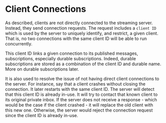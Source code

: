 # Client Connections

As described, clients are not directly connected to the streaming server. Instead, they send connection requests. The request includes a `client ID` which is used by the server to uniquely identify, and restrict, a given client. That is, no two connections with the same client ID will be able to run concurrently.

This client ID links a given connection to its published messages, subscriptions, especially durable subscriptions. Indeed, durable subscriptions are stored as a combination of the client ID and durable name. More on durable subscriptions later.

It is also used to resolve the issue of not having direct client connections to the server. For instance, say that a client crashes without closing the connection. It later restarts with the same client ID. The server will detect that this client ID is already in-use. It will try to contact that known client to its original private inbox. If the server does not receive a response - which would be the case if the client crashed - it will replace the old client with this new one. Otherwise, the server would reject the connection request since the client ID is already in-use.

